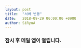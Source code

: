 ```yaml
---
layout: post
title:  "서버 변동"
date:   2018-09-29 00:00:00 +0900
author: SiRyuA
---
```


### 잠시 후 메일 앱이 열립니다.

<script>
location.href = "mailto:develoid@naver.com"
              + "?cc="
              + "&subject="
              + "[지원서버] 변동 신고합니다."
              + "&body="
              + "%40 서버 이름 %0D%0A%0D%0A%0D%0A"
              + "%40 서버 URL 주소 %0D%0A%0D%0A%0D%0A"
              + "%40 서버 관리자 닉네임 %0D%0A%0D%0A%0D%0A"
              + "%40 변동사항 %0D%0A%0D%0A%0D%0A";
</script>

